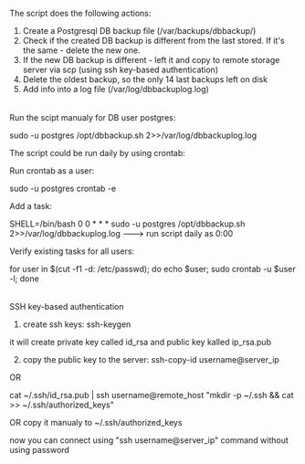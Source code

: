 The script does the following actions: 
1. Create a Postgresql DB backup file (/var/backups/dbbackup/)
2. Check if the created DB backup is different from the last stored. If it's the same - delete the new one.
3. If the new DB backup is different - left it and copy to remote storage server via scp (using ssh key-based authentication)
4. Delete the oldest backup, so the only 14 last backups left on disk
5. Add info into a log file (/var/log/dbbackuplog.log)

######

Run the scipt manualy for DB user postgres:

sudo -u postgres /opt/dbbackup.sh 2>>/var/log/dbbackuplog.log 

The script could be run daily by using crontab:

Run crontab as a user:

sudo -u postgres crontab -e   

Add a task:

SHELL=/bin/bash
0 0 * * * sudo -u postgres /opt/dbbackup.sh 2>>/var/log/dbbackuplog.log     ---> run script daily as 0:00

Verify existing tasks for all users: 

for user in $(cut -f1 -d: /etc/passwd); do echo $user; sudo crontab -u $user -l; done

######

SSH key-based authentication 

1. create ssh keys:
 ssh-keygen

it will create private key called id_rsa and public key kalled ip_rsa.pub

2. copy the public key to the server:
ssh-copy-id username@server_ip

OR

cat ~/.ssh/id_rsa.pub | ssh username@remote_host "mkdir -p ~/.ssh && cat >> ~/.ssh/authorized_keys"

OR copy it manualy to ~/.ssh/authorized_keys

now you can connect using "ssh username@server_ip" command without using password  
